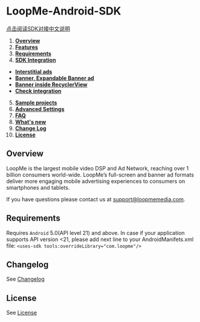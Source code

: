 # LoopMe-Android-SDK #

[点击阅读SDK对接中文说明](README_CHINESE.md)

1. **[Overview](https://github.com/loopme/android-united-sdk/wiki)**
2. **[Features](https://github.com/loopme/android-united-sdk/wiki/Features)**
3. **[Requirements](https://github.com/loopme/android-united-sdk/wiki/Requirements)**
4. **[SDK Integration](https://github.com/loopme/android-united-sdk/wiki/SDK-Integration)**
  * **[Interstitial ads](https://github.com/loopme/android-united-sdk/wiki/Interstitial-ad)**
  * **[Banner, Expandable Banner ad](https://github.com/loopme/android-united-sdk/wiki/Banner,-Expandable-Banner-ad)**
  * **[Banner inside RecyclerView](https://github.com/loopme/android-united-sdk/wiki/Banner-inside-RecyclerView)**
  * **[Check integration](https://github.com/loopme/android-united-sdk/wiki/Check-integration)**
5. **[Sample projects](https://github.com/loopme/android-united-sdk/wiki/Sample-projects)**
6. **[Advanced Settings](https://github.com/loopme/android-united-sdk/wiki/Advanced-Settings)**
7. **[FAQ](https://github.com/loopme/android-united-sdk/wiki/FAQ)**
8. **[What's new](https://github.com/loopme/android-united-sdk/wiki/What's-new)**
9. **[Change Log](https://github.com/loopme/android-united-sdk/blob/master/CHANGELOG.md)**
10. **[License](https://github.com/loopme/android-united-sdk/wiki/License)**

## Overview ##

LoopMe is the largest mobile video DSP and Ad Network, reaching over 1 billion consumers world-wide. LoopMe’s full-screen and banner ad formats deliver more engaging mobile advertising experiences to consumers on smartphones and tablets.

If you have questions please contact us at support@loopmemedia.com.

## Requirements ##

Requires `Android` 5.0(API level 21) and above.
In case if your application supports API version <21, please add next line to your AndroidManifets.xml file:
`<uses-sdk tools:overrideLibrary="com.loopme"/>`

## Changelog ##

See [Changelog](CHANGELOG.md)

## License ##

See [License](LICENSE.md)
